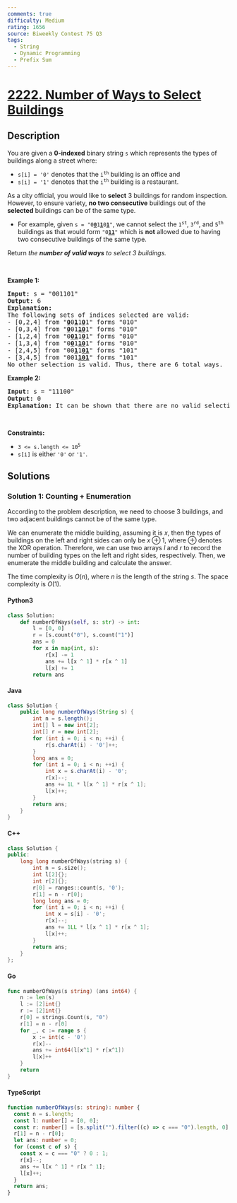 ```yaml
---
comments: true
difficulty: Medium
rating: 1656
source: Biweekly Contest 75 Q3
tags:
  - String
  - Dynamic Programming
  - Prefix Sum
---
```


<!-- problem:start -->

# [2222. Number of Ways to Select Buildings](https://leetcode.com/problems/number-of-ways-to-select-buildings)

## Description

<!-- description:start -->

<p>You are given a <strong>0-indexed</strong> binary string <code>s</code> which represents the types of buildings along a street where:</p>

<ul>
	<li><code>s[i] = &#39;0&#39;</code> denotes that the <code>i<sup>th</sup></code> building is an office and</li>
	<li><code>s[i] = &#39;1&#39;</code> denotes that the <code>i<sup>th</sup></code> building is a restaurant.</li>
</ul>

<p>As a city official, you would like to <strong>select</strong> 3 buildings for random inspection. However, to ensure variety, <strong>no two consecutive</strong> buildings out of the <strong>selected</strong> buildings can be of the same type.</p>

<ul>
	<li>For example, given <code>s = &quot;0<u><strong>0</strong></u>1<u><strong>1</strong></u>0<u><strong>1</strong></u>&quot;</code>, we cannot select the <code>1<sup>st</sup></code>, <code>3<sup>rd</sup></code>, and <code>5<sup>th</sup></code> buildings as that would form <code>&quot;0<strong><u>11</u></strong>&quot;</code> which is <strong>not</strong> allowed due to having two consecutive buildings of the same type.</li>
</ul>

<p>Return <em>the <b>number of valid ways</b> to select 3 buildings.</em></p>

<p>&nbsp;</p>
<p><strong class="example">Example 1:</strong></p>

<pre>
<strong>Input:</strong> s = &quot;001101&quot;
<strong>Output:</strong> 6
<strong>Explanation:</strong> 
The following sets of indices selected are valid:
- [0,2,4] from &quot;<u><strong>0</strong></u>0<strong><u>1</u></strong>1<strong><u>0</u></strong>1&quot; forms &quot;010&quot;
- [0,3,4] from &quot;<u><strong>0</strong></u>01<u><strong>10</strong></u>1&quot; forms &quot;010&quot;
- [1,2,4] from &quot;0<u><strong>01</strong></u>1<u><strong>0</strong></u>1&quot; forms &quot;010&quot;
- [1,3,4] from &quot;0<u><strong>0</strong></u>1<u><strong>10</strong></u>1&quot; forms &quot;010&quot;
- [2,4,5] from &quot;00<u><strong>1</strong></u>1<u><strong>01</strong></u>&quot; forms &quot;101&quot;
- [3,4,5] from &quot;001<u><strong>101</strong></u>&quot; forms &quot;101&quot;
No other selection is valid. Thus, there are 6 total ways.
</pre>

<p><strong class="example">Example 2:</strong></p>

<pre>
<strong>Input:</strong> s = &quot;11100&quot;
<strong>Output:</strong> 0
<strong>Explanation:</strong> It can be shown that there are no valid selections.
</pre>

<p>&nbsp;</p>
<p><strong>Constraints:</strong></p>

<ul>
	<li><code>3 &lt;= s.length &lt;= 10<sup>5</sup></code></li>
	<li><code>s[i]</code> is either <code>&#39;0&#39;</code> or <code>&#39;1&#39;</code>.</li>
</ul>

<!-- description:end -->

## Solutions

<!-- solution:start -->

### Solution 1: Counting + Enumeration

According to the problem description, we need to choose $3$ buildings, and two adjacent buildings cannot be of the same type.

We can enumerate the middle building, assuming it is $x$, then the types of buildings on the left and right sides can only be $x \oplus 1$, where $\oplus$ denotes the XOR operation. Therefore, we can use two arrays $l$ and $r$ to record the number of building types on the left and right sides, respectively. Then, we enumerate the middle building and calculate the answer.

The time complexity is $O(n)$, where $n$ is the length of the string $s$. The space complexity is $O(1)$.

<!-- tabs:start -->

#### Python3

```python
class Solution:
    def numberOfWays(self, s: str) -> int:
        l = [0, 0]
        r = [s.count("0"), s.count("1")]
        ans = 0
        for x in map(int, s):
            r[x] -= 1
            ans += l[x ^ 1] * r[x ^ 1]
            l[x] += 1
        return ans
```

#### Java

```java
class Solution {
    public long numberOfWays(String s) {
        int n = s.length();
        int[] l = new int[2];
        int[] r = new int[2];
        for (int i = 0; i < n; ++i) {
            r[s.charAt(i) - '0']++;
        }
        long ans = 0;
        for (int i = 0; i < n; ++i) {
            int x = s.charAt(i) - '0';
            r[x]--;
            ans += 1L * l[x ^ 1] * r[x ^ 1];
            l[x]++;
        }
        return ans;
    }
}
```

#### C++

```cpp
class Solution {
public:
    long long numberOfWays(string s) {
        int n = s.size();
        int l[2]{};
        int r[2]{};
        r[0] = ranges::count(s, '0');
        r[1] = n - r[0];
        long long ans = 0;
        for (int i = 0; i < n; ++i) {
            int x = s[i] - '0';
            r[x]--;
            ans += 1LL * l[x ^ 1] * r[x ^ 1];
            l[x]++;
        }
        return ans;
    }
};
```

#### Go

```go
func numberOfWays(s string) (ans int64) {
	n := len(s)
	l := [2]int{}
	r := [2]int{}
	r[0] = strings.Count(s, "0")
	r[1] = n - r[0]
	for _, c := range s {
		x := int(c - '0')
		r[x]--
		ans += int64(l[x^1] * r[x^1])
		l[x]++
	}
	return
}
```

#### TypeScript

```ts
function numberOfWays(s: string): number {
  const n = s.length;
  const l: number[] = [0, 0];
  const r: number[] = [s.split("").filter((c) => c === "0").length, 0];
  r[1] = n - r[0];
  let ans: number = 0;
  for (const c of s) {
    const x = c === "0" ? 0 : 1;
    r[x]--;
    ans += l[x ^ 1] * r[x ^ 1];
    l[x]++;
  }
  return ans;
}
```

<!-- tabs:end -->

<!-- solution:end -->

<!-- problem:end -->
